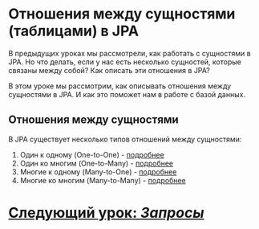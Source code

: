 # Отношения между сущностями (таблицами) в JPA

В предыдущих уроках мы рассмотрели, как работать с сущностями в JPA. Но что делать, если у нас есть несколько сущностей, которые связаны между собой? Как описать эти отношения в JPA?

В этом уроке мы рассмотрим, как описывать отношения между сущностями в JPA. И как это поможет нам в работе с базой данных.

## Отношения между сущностями

В JPA существует несколько типов отношений между сущностями:

1. Один к одному (One-to-One) - [подробнее](one-to-one.md)
2. Один ко многим (One-to-Many) - [подробнее](one-to-many.md)
3. Многие к одному (Many-to-One) - [подробнее](many-to-one.md)
4. Многие ко многим (Many-to-Many) - [подробнее](many-to-many.md)

# [**Следующий урок**: *Запросы*](../query/what-is-query.md)